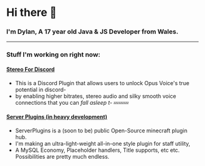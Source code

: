 # Hi there 👋

### I'm Dylan, A 17 year old Java & JS Developer from Wales.

-----------------

### Stuff I'm working on right now:

#### [Stereo For Discord](https://github.com/dylandotjava/stereo-for-discord)
* This is a Discord Plugin that allows users to unlock Opus Voice's true potential in discord-
* by enabling higher bitrates, stereo audio and silky smooth voice connections that you can *fall asleep t-* 💤💤💤

#### [Server Plugins (in heavy development)](https://github.com/ServerPlugins)
* ServerPlugins is a (soon to be) public Open-Source minecraft plugin hub.
* I'm making an ultra-light-weight all-in-one style plugin for staff utility, 
* A MySQL Economy, Placeholder handlers, Title supports, etc etc. Possibilities are pretty much endless.
